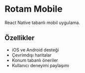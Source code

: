 # Rotam Mobile

React Native tabanlı mobil uygulama.

## Özellikler

- iOS ve Android desteği
- Çevrimdışı haritalar
- Konum tabanlı öneriler
- Kullanıcı deneyimi paylaşımı
